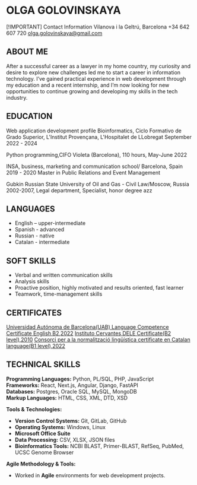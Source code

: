 # OLGA GOLOVINSKAYA

[!IMPORTANT] Contact Information
Vilanova i la Geltrú, Barcelona
+34 642 607 720
olga.golovinskaya@gmail.com

## ABOUT ME

After a successful career as a lawyer in my home country, my curiosity and desire to explore new challenges led me to start a career in information technology. I’ve gained practical experience in web development through my education and a recent internship, and I’m now looking for new opportunities to continue growing and developing my skills in the tech industry.

## EDUCATION

Web application development profile Bioinformatics, Ciclo Formativo de Grado Superior, L'Institut Provençana, L'Hospitalet de LLobregat September 2022 - 2024

Python programming,CIFO Violeta (Barcelona), 110 hours, May-June 2022

INSA, business, marketing and communication school/ Barcelona, Spain 2019 - 2020 Master in Public Relations and Event Management

Gubkin Russian State University of Oil and Gas - Civil Law/Moscow, Russia 2002-2007, Legal department, Specialist, honor degree
    azz
## LANGUAGES

- English – upper-intermediate
- Spanish - advanced
- Russian - native
- Catalan - intermediate

## SOFT SKILLS

- Verbal and written communication skills
- Analysis skills
- Proactive position, highly motivated and results oriented, fast learner
-  Teamwork, time-management skills

## CERTIFICATES

[Universidad Autónoma de Barcelona(UAB) Language Competence Certificate English B2,2022](https://drive.google.com/file/d/14KtOPn_Bp2YlvaZCeA2x8vVNXKuAJsDW/view?usp=sharing)
[Instituto Cervantes DELE Certificate(B2 level),2010](https://drive.google.com/file/d/1xkKDSa5E1QVLboxMvPSBUZbz3kLi1tBZ/view?usp=sharing)
[Consorci per a la normalització lingüística certificate en Catalan language(B1 level),2022](https://drive.google.com/file/d/1OWbXWnoEauIE8GQtO_Xn32FHyGg4mhSt/view?usp=sharing)

## TECHNICAL SKILLS

**Programming Languages:** Python, PL/SQL, PHP, JavaScript  
**Frameworks:** React, Next.js, Angular, Django, FastAPI  
**Databases:** Postgres, Oracle SQL, MySQL, MongoDB  
**Markup Languages:** HTML, CSS, XML, DTD, XSD  

**Tools & Technologies:**  
- **Version Control Systems:** Git, GitLab, GitHub  
- **Operating Systems:** Windows, Linux  
- **Microsoft Office Suite**  
- **Data Processing:** CSV, XLSX, JSON files  
- **Bioinformatics Tools:** NCBI BLAST, Primer-BLAST, RefSeq, PubMed, UCSC Genome Browser  

**Agile Methodology & Tools:**  
- Worked in **Agile** environments for web development projects.




